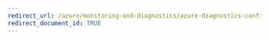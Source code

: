 ```yaml
---
redirect_url: /azure/monitoring-and-diagnostics/azure-diagnostics-configure-application-insights
redirect_document_id: TRUE
---
```

